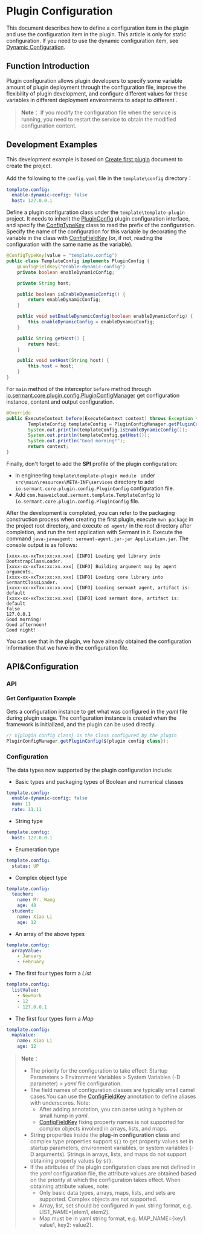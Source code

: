 # Plugin Configuration
This document describes how to define a configuration item in the plugin and use the configuration item in the plugin. This article is only for static configuration. If you need to use the dynamic configuration item, see [Dynamic Configuration](dynamic-config-func.md).

## Function Introduction
Plugin configuration allows plugin developers to specify some variable amount of plugin deployment through the configuration file, improve the flexibility of plugin development, and configure different values for these variables in different deployment environments to adapt to different .

> **Note**：
> If you modify the configuration file when the service is running, you need to restart the service to obtain the modified configuration content.

## Development Examples
This development example is based on [Create first plugin](README.md) document to create the project.

Add the following to the `config.yaml` file in the `template\config` directory：

```yaml
template.config:
  enable-dynamic-config: false
  host: 127.0.0.1
```

Define a plugin configuration class under the `template\template-plugin` project. It needs to inherit the [PluginConfig](https://github.com/sermant-io/Sermant/blob/develop/sermant-agentcore/sermant-agentcore-core/src/main/java/io/sermant/core/plugin/config/PluginConfig.java) plugin configuration interface, and specify the [ConfigTypeKey](https://github.com/sermant-io/Sermant/blob/develop/sermant-agentcore/sermant-agentcore-core/src/main/java/io/sermant/core/config/common/ConfigTypeKey.java) class to read the prefix of the configuration. Specify the name of the configuration for this variable by decorating the variable in the class with [ConfigFieldKey](https://github.com/sermant-io/Sermant/blob/develop/sermant-agentcore/sermant-agentcore-core/src/main/java/io/sermant/core/config/common/ConfigFieldKey.java) (or, if not, reading the configuration with the same name as the variable).

```java
@ConfigTypeKey(value = "template.config")
public class TemplateConfig implements PluginConfig {
    @ConfigFieldKey("enable-dynamic-config")
    private boolean enableDynamicConfig;

    private String host;

    public boolean isEnableDynamicConfig() {
        return enableDynamicConfig;
    }

    public void setEnableDynamicConfig(boolean enableDynamicConfig) {
        this.enableDynamicConfig = enableDynamicConfig;
    }

    public String getHost() {
        return host;
    }

    public void setHost(String host) {
        this.host = host;
    }
}
```

For ` main ` method of the interceptor ` before ` method through [io.sermant.core.plugin.config.PluginConfigManager](https://github.com/sermant-io/Sermant/blob/develop/sermant-agentcore/sermant-agentcore-core/src/main/java/io/sermant/core/plugin/config/PluginConfigManager.java) get configuration instance, content and output configuration.

```java
@Override
public ExecuteContext before(ExecuteContext context) throws Exception {
        TemplateConfig templateConfig = PluginConfigManager.getPluginConfig(TemplateConfig.class);
        System.out.println(templateConfig.isEnableDynamicConfig());
        System.out.println(templateConfig.getHost());
        System.out.println("Good morning!");
        return context;
}
```

Finally, don't forget to add the **SPI** profile of the plugin configuration:

- In engineering `template\template-plugin module ` under `src\main\resources\META-INF\services` directory to add  `io.sermant.core.plugin.config.PluginConfig` configuration file.
- Add `com.huaweicloud.sermant.template.TemplateConfig` to `io.sermant.core.plugin.config.PluginConfig` file.

After the development is completed, you can refer to the packaging construction process when creating the first plugin, execute `mvn package` in the project root directory, and execute `cd agent/` in the root directory after completion, and run the test application with Sermant in it. Execute the command `java-javaagent: sermant-agent.jar-jar Application.jar`. The console output is as follows:

```log            
[xxxx-xx-xxTxx:xx:xx.xxx] [INFO] Loading god library into BootstrapClassLoader.
[xxxx-xx-xxTxx:xx:xx.xxx] [INFO] Building argument map by agent arguments.
[xxxx-xx-xxTxx:xx:xx.xxx] [INFO] Loading core library into SermantClassLoader.
[xxxx-xx-xxTxx:xx:xx.xxx] [INFO] Loading sermant agent, artifact is: default
[xxxx-xx-xxTxx:xx:xx.xxx] [INFO] Load sermant done, artifact is: default
false
127.0.0.1
Good morning!
Good afternoon!
Good night!
```
You can see that in the plugin, we have already obtained the configuration information that we have in the configuration file.

## API&Configuration

### API

#### Get Configuration Example
Gets a configuration instance to get what was configured in the *yaml* file during plugin usage. The configuration instance is created when the framework is initialized, and the plugin can be used directly.

  ```java
  // ${plugin config class} is the Class configured by the plugin
  PluginConfigManager.getPluginConfig(${plugin config class});
  ```
### Configuration
The data types now supported by the plugin configuration include:

- Basic types and packaging types of Boolean and numerical classes
```yaml
template.config:
  enable-dynamic-config: false
  num: 11
  rate: 11.11
```
- String type
```yaml
template.config:
  host: 127.0.0.1
```
- Enumeration type
```yaml
template.config:
  status: UP
```
- Complex object type
```yaml
template.config:
  teacher:
    name: Mr. Wang
    age: 48
  student:
    name: Xiao Li
    age: 12
```
- An array of the above types
```yaml
template.config:
  arrayValue:
    - January
    - February
```
- The first four types form a *List*
```yaml
template.config:
  listValue:
    - NewYork
    - 12
    - 127.0.0.1
```
- The first four types form a *Map*
```yaml
template.config:
  mapValue:
    name: Xiao Li
    age: 12
```

> **Note**：
>
> - The priority for the configuration to take effect: Startup Parameters > Environment Variables > System Variables (-D parameter) > *yaml* file configuration.
> - The field names of configuration classes are typically small camel cases.You can use the [ConfigFieldKey](https://github.com/sermant-io/Sermant/blob/develop/sermant-agentcore/sermant-agentcore-core/src/main/java/io/sermant/core/config/common/ConfigFieldKey.java) annotation to define aliases with underscores. Note:
>   - After adding annotation, you can parse using a hyphen or small hump in *yaml*.
>   - [ConfigFieldKey](https://github.com/sermant-io/Sermant/blob/develop/sermant-agentcore/sermant-agentcore-core/src/main/java/io/sermant/core/config/common/ConfigFieldKey.java) fixing property names is not supported for complex objects involved in arrays, lists, and maps.
> - String properties inside the **plug-in configuration class** and complex type properties support `${}` to get property values set in startup parameters, environment variables, or system variables (-D arguments). Strings in arrays, lists, and maps do not support obtaining property values by `${}`.
> - If the attributes of the plugin configuration class are not defined in the *yaml* configuration file, the attribute values are obtained based on the priority at which the configuration takes effect. When obtaining attribute values, note:
>   - Only basic data types, arrays, maps, lists, and sets are supported. Complex objects are not supported.
>   - Array, list, set should be configured in `yaml` string format, e.g. LIST_NAME=[elem1, elem2].
>   - Map must be in yaml string format, e.g. MAP_NAME={key1: value1, key2: value2}. 
